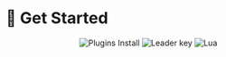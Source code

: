 # 🚀 Get Started

<p align = "center">
    <img alt="Plugins Install" src="">
    <img alt="Leader key" src="https://img.shields.io/badge/Leader%20key%20-%20%E2%8C%A8%EF%B8%8F%E2%80%8B%20'%2C'%20-%20grey?style=for-the-badge&logo=Neovim&logoColor=white&label=Leader%20Key&labelColor=brightgreen">
    <img alt="Lua" src="https://img.shields.io/badge/Plugin%20management%20-%20%F0%9F%92%A4%20Lazy.nvim%20-%20grey?style=for-the-badge&logo=Neovim&logoColor=white&label=Plugin%20Managent&labelColor=brightgreen">
</p>
